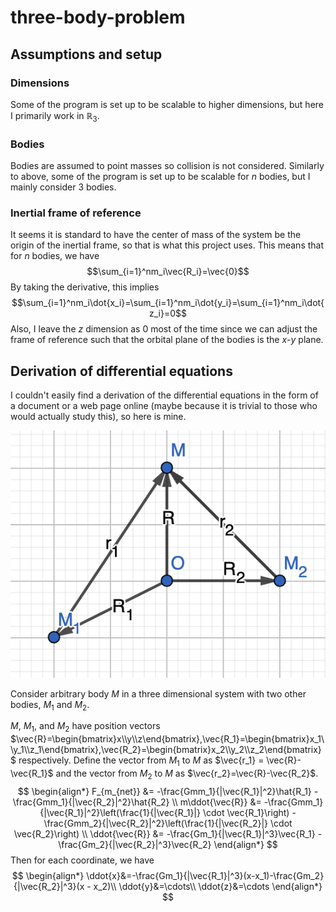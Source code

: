 # three-body-problem

## Assumptions and setup
### Dimensions
Some of the program is set up to be scalable to higher dimensions, but here I primarily work in $\mathbb{R}_3$. 
### Bodies
Bodies are assumed to point masses so collision is not considered. Similarly to above, some of the program is set up to be scalable for $n$ bodies, but I mainly consider 3 bodies.
### Inertial frame of reference
It seems it is standard to have the center of mass of the system be the origin of the inertial frame, so that is what this project uses. This means that for $n$ bodies, we have 
$$\sum_{i=1}^nm_i\vec{R_i}=\vec{0}$$
By taking the derivative, this implies
$$\sum_{i=1}^nm_i\dot{x_i}=\sum_{i=1}^nm_i\dot{y_i}=\sum_{i=1}^nm_i\dot{z_i}=0$$
Also, I leave the $z$ dimension as $0$ most of the time since we can adjust the frame of reference such that the orbital plane of the bodies is the $x$-$y$ plane.

## Derivation of differential equations

I couldn't easily find a derivation of the differential equations in the form of a document or a web page online (maybe because it is trivial to those who would actually study this), so here is mine. 

![system diagram](media/system_diagram.png)

Consider arbitrary body $M$ in a three dimensional system with two other bodies, $M_1$ and $M_2$. 

$M$, $M_1$, and $M_2$ have position vectors $\vec{R}=\begin{bmatrix}x\\y\\z\end{bmatrix},\vec{R_1}=\begin{bmatrix}x_1\\y_1\\z_1\end{bmatrix},\vec{R_2}=\begin{bmatrix}x_2\\y_2\\z_2\end{bmatrix}$ respectively.
Define the vector from $M_1$ to $M$ as $\vec{r_1} = \vec{R}-\vec{R_1}$ and the vector from $M_2$ to $M$ as $\vec{r_2}=\vec{R}-\vec{R_2}$.
$$
\begin{align*} 
F_{m_{net}} &= -\frac{Gmm_1}{|\vec{R_1}|^2}\hat{R_1} - \frac{Gmm_1}{|\vec{R_2}|^2}\hat{R_2} \\
m\ddot{\vec{R}} &= -\frac{Gmm_1}{|\vec{R_1}|^2}\left(\frac{1}{|\vec{R_1}|} \cdot \vec{R_1}\right) - \frac{Gmm_2}{|\vec{R_2}|^2}\left(\frac{1}{|\vec{R_2}|} \cdot \vec{R_2}\right) \\
\ddot{\vec{R}} &= -\frac{Gm_1}{|\vec{R_1}|^3}\vec{R_1} - \frac{Gm_2}{|\vec{R_2}|^3}\vec{R_2} 
\end{align*}
$$
Then for each coordinate, we have 
$$
\begin{align*} 
\ddot{x}&=-\frac{Gm_1}{|\vec{R_1}|^3}(x-x_1)-\frac{Gm_2}{|\vec{R_2}|^3}(x - x_2)\\
\ddot{y}&=\cdots\\
\ddot{z}&=\cdots 
\end{align*}
$$
